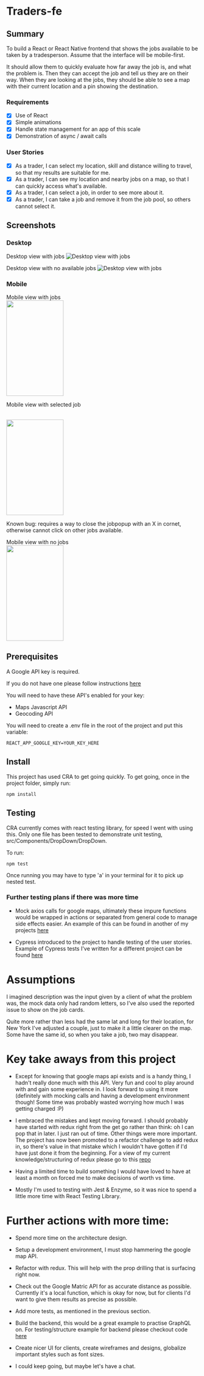 # Traders-fe

## Summary

To build a React or React Native frontend that shows the jobs available to be taken by a tradesperson. Assume that the interface will be mobile-first.

It should allow them to quickly evaluate how far away the job is, and what the problem is. Then they can accept the job and tell us they are on their way. When they are looking at the jobs, they should be able to see a map with their current location and a pin showing the destination.

### Requirements

- [x] Use of React
- [x] Simple animations
- [x] Handle state management for an app of this scale
- [x] Demonstration of async / await calls

### User Stories

- [x] As a trader, I can select my location, skill and distance willing to travel, so that my results are suitable for me.
- [x] As a trader, I can see my location and nearby jobs on a map, so that I can quickly access what's available.
- [x] As a trader, I can select a job, in order to see more about it.
- [x] As a trader, I can take a job and remove it from the job pool, so others cannot select it.

## Screenshots

### Desktop

Desktop view with jobs
![Desktop view with jobs](https://github.com/ShinyVerse/traders-fe/blob/master/src/assets/Desktop-jobs.png)

Desktop view with no available jobs
![Desktop view with jobs](https://github.com/ShinyVerse/traders-fe/blob/master/src/assets/Desktop-nojobs.png)

### Mobile

Mobile view with jobs
<br /><img src="https://github.com/ShinyVerse/traders-fe/blob/master/src/assets/Mob-map.png" width=150 height=250>

Mobile view with selected job

<br /><img src="https://github.com/ShinyVerse/traders-fe/blob/master/src/assets/Mob-jobs.png" width=150 height=250>

Known bug: requires a way to close the jobpopup with an X in cornet, otherwise cannot click on other jobs available.

Mobile view with no jobs
<br /><img src="https://github.com/ShinyVerse/traders-fe/blob/master/src/assets/Mob-nojobs.png" width=150 height=250>

## Prerequisites

A Google API key is required.

If you do not have one please follow instructions [here](https://developers.google.com/maps/documentation/javascript/get-api-key)

You will need to have these API's enabled for your key:

- Maps Javascript API
- Geocoding API

You will need to create a .env file in the root of the project and put this variable:

`REACT_APP_GOOGLE_KEY=YOUR_KEY_HERE`

## Install

This project has used CRA to get going quickly. To get going, once in the project folder, simply run:

`npm install`

## Testing

CRA currently comes with react testing library, for speed I went with using this. Only one file has been tested to demonstrate unit testing, src/Components/DropDown/DropDown.

To run:

`npm test`

Once running you may have to type 'a' in your terminal for it to pick up nested test.

### Further testing plans if there was more time

- Mock axios calls for google maps, ultimately these impure functions would be wrapped in actions or separated from general code to manage side effects easier. An example of this can be found in another of my projects [here](https://github.com/ShinyVerse/Storii/blob/master/src/actions/storii.test.js)

- Cypress introduced to the project to handle testing of the user stories.
  Example of Cypress tests I've written for a different project can be found [here](https://github.com/ShinyVerse/reduxKanban/blob/master/cypress/integration/todo_spec.js)

# Assumptions

I imagined description was the input given by a client of what the problem was, the mock data only had random letters, so I've also used the reported issue to show on the job cards.

Quite more rather than less had the same lat and long for their location, for New York I've adjusted a couple, just to make it a little clearer on the map. Some have the same id, so when you take a job, two may disappear.

# Key take aways from this project

- Except for knowing that google maps api exists and is a handy thing, I hadn't really done much with this API. Very fun and cool to play around with and gain some experience in. I look forward to using it more (definitely with mocking calls and having a development environment though! Some time was probably wasted worrying how much I was getting charged :P)

- I embraced the mistakes and kept moving forward. I should probably have started with redux right from the get go rather than think: oh I can pop that in later. I just ran out of time. Other things were more important. The project has now been promoted to a refactor challenge to add redux in, so there's value in that mistake which I wouldn't have gotten if I'd have just done it from the beginning. For a view of my current knowledge/structuring of redux please go to this [repo](https://github.com/ShinyVerse/Storii/blob/master/src/)

- Having a limited time to build something I would have loved to have at least a month on forced me to make decisions of worth vs time.

- Mostly I'm used to testing with Jest & Enzyme, so it was nice to spend a little more time with React Testing Library.

# Further actions with more time:

- Spend more time on the architecture design.

- Setup a development environment, I must stop hammering the google map API.

- Refactor with redux. This will help with the prop drilling that is surfacing right now.

- Check out the Google Matric API for as accurate distance as possible. Currently it's a local function, which is okay for now, but for clients I'd want to give them results as precise as possible.

- Add more tests, as mentioned in the previous section.

- Build the backend, this would be a great example to practise GraphQL on. For testing/structure example for backend please checkout code [here](https://github.com/Nimzyow/storii_server/blob/master/routes/routesTests)

- Create nicer UI for clients, create wireframes and designs, globalize important styles such as font sizes.

- I could keep going, but maybe let's have a chat.
